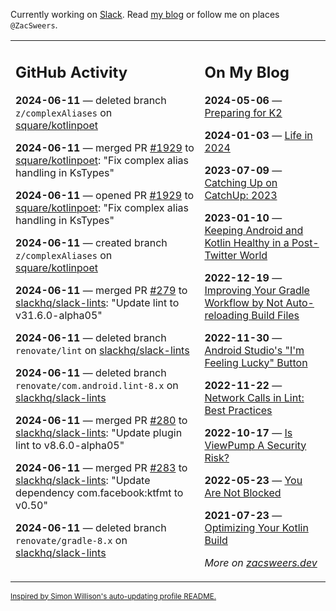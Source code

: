 Currently working on [Slack](https://slack.com/). Read [my blog](https://zacsweers.dev/) or follow me on places `@ZacSweers`.

<table><tr><td valign="top" width="60%">

## GitHub Activity
<!-- githubActivity starts -->
**2024-06-11** — deleted branch `z/complexAliases` on [square/kotlinpoet](https://github.com/square/kotlinpoet)

**2024-06-11** — merged PR [#1929](https://github.com/square/kotlinpoet/pull/1929) to [square/kotlinpoet](https://github.com/square/kotlinpoet): "Fix complex alias handling in KsTypes"

**2024-06-11** — opened PR [#1929](https://github.com/square/kotlinpoet/pull/1929) to [square/kotlinpoet](https://github.com/square/kotlinpoet): "Fix complex alias handling in KsTypes"

**2024-06-11** — created branch `z/complexAliases` on [square/kotlinpoet](https://github.com/square/kotlinpoet)

**2024-06-11** — merged PR [#279](https://github.com/slackhq/slack-lints/pull/279) to [slackhq/slack-lints](https://github.com/slackhq/slack-lints): "Update lint to v31.6.0-alpha05"

**2024-06-11** — deleted branch `renovate/lint` on [slackhq/slack-lints](https://github.com/slackhq/slack-lints)

**2024-06-11** — deleted branch `renovate/com.android.lint-8.x` on [slackhq/slack-lints](https://github.com/slackhq/slack-lints)

**2024-06-11** — merged PR [#280](https://github.com/slackhq/slack-lints/pull/280) to [slackhq/slack-lints](https://github.com/slackhq/slack-lints): "Update plugin lint to v8.6.0-alpha05"

**2024-06-11** — merged PR [#283](https://github.com/slackhq/slack-lints/pull/283) to [slackhq/slack-lints](https://github.com/slackhq/slack-lints): "Update dependency com.facebook:ktfmt to v0.50"

**2024-06-11** — deleted branch `renovate/gradle-8.x` on [slackhq/slack-lints](https://github.com/slackhq/slack-lints)
<!-- githubActivity ends -->
</td><td valign="top" width="40%">

## On My Blog
<!-- blog starts -->
**2024-05-06** — [Preparing for K2](https://www.zacsweers.dev/preparing-for-k2/)

**2024-01-03** — [Life in 2024](https://www.zacsweers.dev/life-in-2024/)

**2023-07-09** — [Catching Up on CatchUp: 2023](https://www.zacsweers.dev/catching-up-on-catchup-2023/)

**2023-01-10** — [Keeping Android and Kotlin Healthy in a Post-Twitter World](https://www.zacsweers.dev/keeping-android-healthy/)

**2022-12-19** — [Improving Your Gradle Workflow by Not Auto-reloading Build Files](https://www.zacsweers.dev/improving-your-workflow-by-not-auto-reloading-build-files/)

**2022-11-30** — [Android Studio's "I'm Feeling Lucky" Button](https://www.zacsweers.dev/android-studios-im-feeling-lucky-button/)

**2022-11-22** — [Network Calls in Lint: Best Practices](https://www.zacsweers.dev/network-calls-in-lint-best-practices/)

**2022-10-17** — [Is ViewPump A Security Risk?](https://www.zacsweers.dev/is-viewpump-a-security-risk/)

**2022-05-23** — [You Are Not Blocked](https://www.zacsweers.dev/you-are-not-blocked/)

**2021-07-23** — [Optimizing Your Kotlin Build](https://www.zacsweers.dev/optimizing-your-kotlin-build/)
<!-- blog ends -->
_More on [zacsweers.dev](https://zacsweers.dev/)_
</td></tr></table>

<sub><a href="https://simonwillison.net/2020/Jul/10/self-updating-profile-readme/">Inspired by Simon Willison's auto-updating profile README.</a></sub>